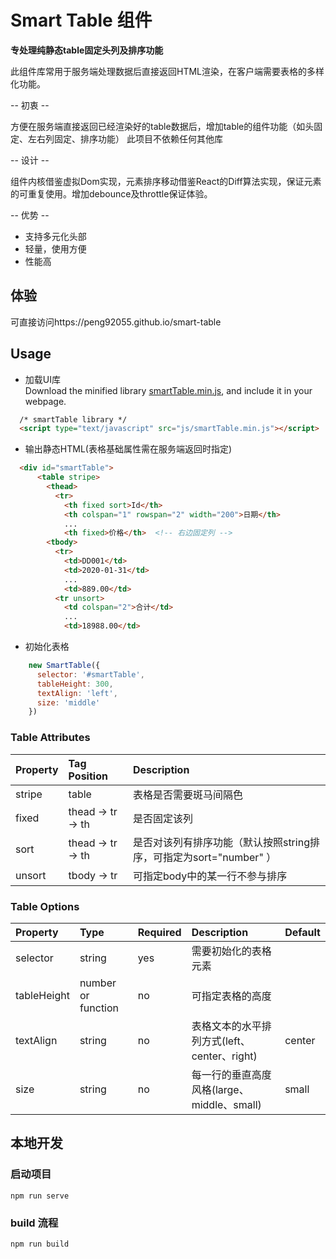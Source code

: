 # Smart Table 组件

**专处理纯静态table固定头列及排序功能**

此组件库常用于服务端处理数据后直接返回HTML渲染，在客户端需要表格的多样化功能。

-- 初衷 --

  方便在服务端直接返回已经渲染好的table数据后，增加table的组件功能（如头固定、左右列固定、排序功能）
  此项目不依赖任何其他库

-- 设计 --

  组件内核借鉴虚拟Dom实现，元素排序移动借鉴React的Diff算法实现，保证元素的可重复使用。增加debounce及throttle保证体验。

-- 优势 --

  - 支持多元化头部
  - 轻量，使用方便
  - 性能高

## 体验
可直接访问https://peng92055.github.io/smart-table

## Usage
- 加载UI库<br>
  Download the minified library [smartTable.min.js](https://peng92055.github.io/smart-table/smartTable.min.js), and include it in your webpage.
```html
  /* smartTable library */
  <script type="text/javascript" src="js/smartTable.min.js"></script>
```
- 输出静态HTML(表格基础属性需在服务端返回时指定)<br>
```html
  <div id="smartTable">
      <table stripe>
        <thead>
          <tr>
            <th fixed sort>Id</th>
            <th colspan="1" rowspan="2" width="200">日期</th>
            ...
            <th fixed>价格</th>  <!-- 右边固定列 -->
        <tbody>
          <tr>
            <td>DD001</td>
            <td>2020-01-31</td>
            ...
            <td>889.00</td>
          <tr unsort>
            <td colspan="2">合计</td>
            ...
            <td>18988.00</td>
```
- 初始化表格
```javascript
    new SmartTable({
      selector: '#smartTable',
      tableHeight: 300,
      textAlign: 'left',
      size: 'middle'
    })
```

### Table Attributes

| Property          | Tag Position           | Description                                                       | 
| :---------------- | :--------------------- | :---------------------------------------------------------------- |
| stripe            | table                  | 表格是否需要斑马间隔色                                                | 
| fixed             | thead -> tr -> th      | 是否固定该列                                                        |
| sort              | thead -> tr -> th      | 是否对该列有排序功能（默认按照string排序，可指定为sort="number" ）        |
| unsort            | tbody -> tr            | 可指定body中的某一行不参与排序                                        |


### Table Options

| Property              | Type               | Required    | Description                                 | Default       |
| :---------------------| :----------------- | :---------- | :------------------------------------------ | :------------ |
| selector              | string             | yes         | 需要初始化的表格元素                            |               |
| tableHeight           | number or function | no          | 可指定表格的高度                               |               |
| textAlign             | string             | no          | 表格文本的水平排列方式(left、center、right)      | center        |
| size                  | string             | no          | 每一行的垂直高度风格(large、middle、small)      | small        |

## 本地开发
### 启动项目
```
npm run serve
```

### build 流程
```
npm run build
```
